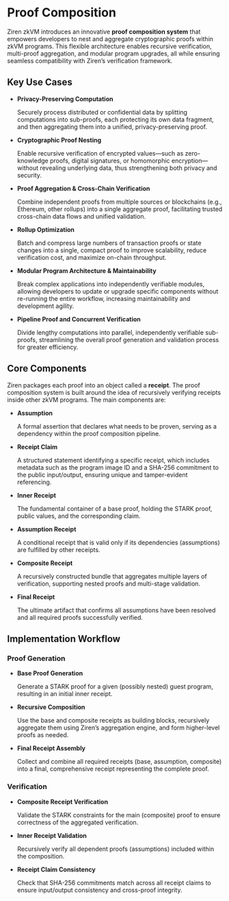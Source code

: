 # Proof Composition 

Ziren zkVM introduces an innovative **proof composition system** that empowers developers to nest and aggregate cryptographic proofs within zkVM programs. This flexible architecture enables recursive verification, multi-proof aggregation, and modular program upgrades, all while ensuring seamless compatibility with Ziren’s verification framework.

## Key Use Cases

- **Privacy-Preserving Computation**
    
    Securely process distributed or confidential data by splitting computations into sub-proofs, each protecting its own data fragment, and then aggregating them into a unified, privacy-preserving proof.
    
- **Cryptographic Proof Nesting**
    
    Enable recursive verification of encrypted values—such as zero-knowledge proofs, digital signatures, or homomorphic encryption—without revealing underlying data, thus strengthening both privacy and security.
    
- **Proof Aggregation & Cross-Chain Verification**
    
    Combine independent proofs from multiple sources or blockchains (e.g., Ethereum, other rollups) into a single aggregate proof, facilitating trusted cross-chain data flows and unified validation.
    
- **Rollup Optimization**
    
    Batch and compress large numbers of transaction proofs or state changes into a single, compact proof to improve scalability, reduce verification cost, and maximize on-chain throughput.
    
- **Modular Program Architecture & Maintainability**
    
    Break complex applications into independently verifiable modules, allowing developers to update or upgrade specific components without re-running the entire workflow, increasing maintainability and development agility.
    
- **Pipeline Proof and Concurrent Verification**
    
    Divide lengthy computations into parallel, independently verifiable sub-proofs, streamlining the overall proof generation and validation process for greater efficiency.
    

## Core Components

Ziren packages each proof into an object called a **receipt**. The proof composition system is built around the idea of recursively verifying receipts inside other zkVM programs. The main components are:

- **Assumption**
    
    A formal assertion that declares what needs to be proven, serving as a dependency within the proof composition pipeline.
    
- **Receipt Claim**
    
    A structured statement identifying a specific receipt, which includes metadata such as the program image ID and a SHA-256 commitment to the public input/output, ensuring unique and tamper-evident referencing.
    
- **Inner Receipt**
    
    The fundamental container of a base proof, holding the STARK proof, public values, and the corresponding claim.
    
- **Assumption Receipt**
    
    A conditional receipt that is valid only if its dependencies (assumptions) are fulfilled by other receipts.
    
- **Composite Receipt**
    
    A recursively constructed bundle that aggregates multiple layers of verification, supporting nested proofs and multi-stage validation.
    
- **Final Receipt**
    
    The ultimate artifact that confirms all assumptions have been resolved and all required proofs successfully verified.
    

## Implementation Workflow

### Proof Generation

- **Base Proof Generation**
    
    Generate a STARK proof for a given (possibly nested) guest program, resulting in an initial inner receipt.
    
- **Recursive Composition**
    
    Use the base and composite receipts as building blocks, recursively aggregate them using Ziren’s aggregation engine, and form higher-level proofs as needed.
    
- **Final Receipt Assembly**
    
    Collect and combine all required receipts (base, assumption, composite) into a final, comprehensive receipt representing the complete proof.
    

### Verification

- **Composite Receipt Verification**
    
    Validate the STARK constraints for the main (composite) proof to ensure correctness of the aggregated verification.
    
- **Inner Receipt Validation**
    
    Recursively verify all dependent proofs (assumptions) included within the composition.
    
- **Receipt Claim Consistency**
    
    Check that SHA-256 commitments match across all receipt claims to ensure input/output consistency and cross-proof integrity.